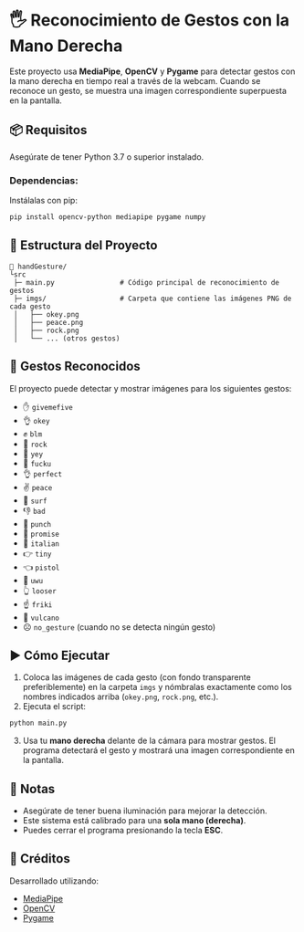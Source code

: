 # 🖐️ Reconocimiento de Gestos con la Mano Derecha

Este proyecto usa **MediaPipe**, **OpenCV** y **Pygame** para detectar gestos con la mano derecha en tiempo real a través de la webcam. Cuando se reconoce un gesto, se muestra una imagen correspondiente superpuesta en la pantalla.

## 📦 Requisitos

Asegúrate de tener Python 3.7 o superior instalado.

### Dependencias:

Instálalas con pip:

```bash
pip install opencv-python mediapipe pygame numpy
```

## 📂 Estructura del Proyecto

```
📁 handGesture/
└src
 ├─ main.py                # Código principal de reconocimiento de gestos
 ├─ imgs/                  # Carpeta que contiene las imágenes PNG de cada gesto
 │   ├── okey.png
 │   ├── peace.png
 │   ├── rock.png
 │   └── ... (otros gestos)
```

## 🧠 Gestos Reconocidos

El proyecto puede detectar y mostrar imágenes para los siguientes gestos:

- ✋ `givemefive`  
- 👌 `okey`  
- ✊ `blm`  
- 🤘 `rock`  
- 🤟 `yey`  
- 🖕 `fucku`  
- 👌 `perfect`  
- ✌️ `peace`  
- 🤙 `surf`  
- 👎 `bad`  
- 👊 `punch`  
- 🤞 `promise`  
- 🤌 `italian`  
- 👉 `tiny`  
- 👈 `pistol`  
- 🫰 `uwu`  
- 👆 `looser`  
- ☝️ `friki`  
- 🖖 `vulcano`  
- ☹️ `no_gesture` (cuando no se detecta ningún gesto)

## ▶️ Cómo Ejecutar

1. Coloca las imágenes de cada gesto (con fondo transparente preferiblemente) en la carpeta `imgs` y nómbralas exactamente como los nombres indicados arriba (`okey.png`, `rock.png`, etc.).
2. Ejecuta el script:

```bash
python main.py
```

3. Usa tu **mano derecha** delante de la cámara para mostrar gestos. El programa detectará el gesto y mostrará una imagen correspondiente en la pantalla.

## 📝 Notas

- Asegúrate de tener buena iluminación para mejorar la detección.
- Este sistema está calibrado para una **sola mano (derecha)**.
- Puedes cerrar el programa presionando la tecla **ESC**.

## 🎨 Créditos

Desarrollado utilizando:

- [MediaPipe](https://google.github.io/mediapipe/)
- [OpenCV](https://opencv.org/)
- [Pygame](https://www.pygame.org/)
